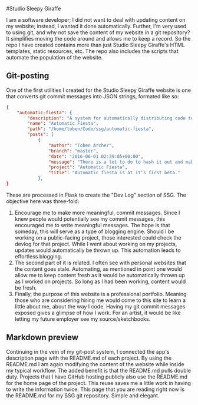 #Studio Sleepy Giraffe

I am a software developer; I did not want to deal with updating content on my website; instead, I wanted it done automatically. Further, I'm very used to using git, and why not save the content of my website in a git repository? It simplifies moving the code around and allows me to keep a record. So the repo I have created contains more than just Studio Sleepy Giraffe's HTML templates, static resources, etc.  The repo also includes the scripts that automate the population of the website.

## Git-posting

One of the first utilities I created for the Studio Sleepy Giraffe website is one that converts git commit messages into JSON strings, formated like so:

``` json
{
    "automatic-fiesta": {
        "description": "A system for automatically distributing code to satellite micropython nodes based on MAC address.",
        "name": "Automatic Fiesta",
        "path": "/home/toben/Code/ssg/automatic-fiesta",
        "posts": [
            {
                "author": "Toben Archer",
                "branch": "master",
                "date": "2016-06-01 02:39:05+00:00",
                "message": "There is a lot to do to hash it out and make it more robust and\nhave better performance. But it is feature complete with a telnet\nand web server that are both simple to use and extendable.\n\nTO THE KING!\n",
                "project": "Automatic Fiesta",
                "title": "Automatic fiesta is at it's first beta."
            },
}
```

These are processed in Flask to create the "Dev Log" section of SSG. The objective here was three-fold:

1. Encourage me to make more meaningful, commit messages. Since I knew people would potentially see my commit messages, this encouraged me to write meaningful messages. The hope is that someday, this will serve as a type of blogging engine. Should I be working on a public-facing project, those interested could check the devlog for that project. While I went about working on my projects, updates would automatically be thrown up. This automation leads to effortless blogging.
2. The second part of it is related. I often see with personal websites that the content goes stale. Automating, as mentioned in point one would allow me to keep content fresh as it would be automatically thrown up as I worked on projects. So long as I had been working, content would be fresh.
3. Finally, the purpose of this website is a professional portfolio. Meaning those who are considering hiring me would come to this site to learn a little about me, about the way I code. Having my git commit messages exposed gives a glimpse of how I work. For an artist, it would be like letting my future employer see my source/sketchbooks.

## Markdown preview

Continuing in the vein of my git-post system, I connected the app's description page with the README.md of each project. By using the README.md I am again modifying the content of the website while inside my typical workflow. The added benefit is that the README.md pulls double duty. Projects that I have GitHub hosting publicly also use the README.md for the home page of the project. This reuse saves me a little work in having to write the information twice. This page that you are reading right now is the README.md for my SSG git repository. Simple and elegant.

